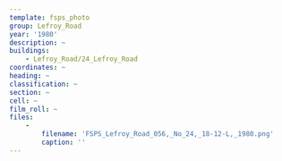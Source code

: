 ```yaml
---
template: fsps_photo
group: Lefroy_Road
year: '1980'
description: ~
buildings:
    - Lefroy_Road/24_Lefroy_Road
coordinates: ~
heading: ~
classification: ~
section: ~
cell: ~
film_roll: ~
files:
    -
        filename: 'FSPS_Lefroy_Road_056,_No_24,_18-12-L,_1980.png'
        caption: ''
---
```

